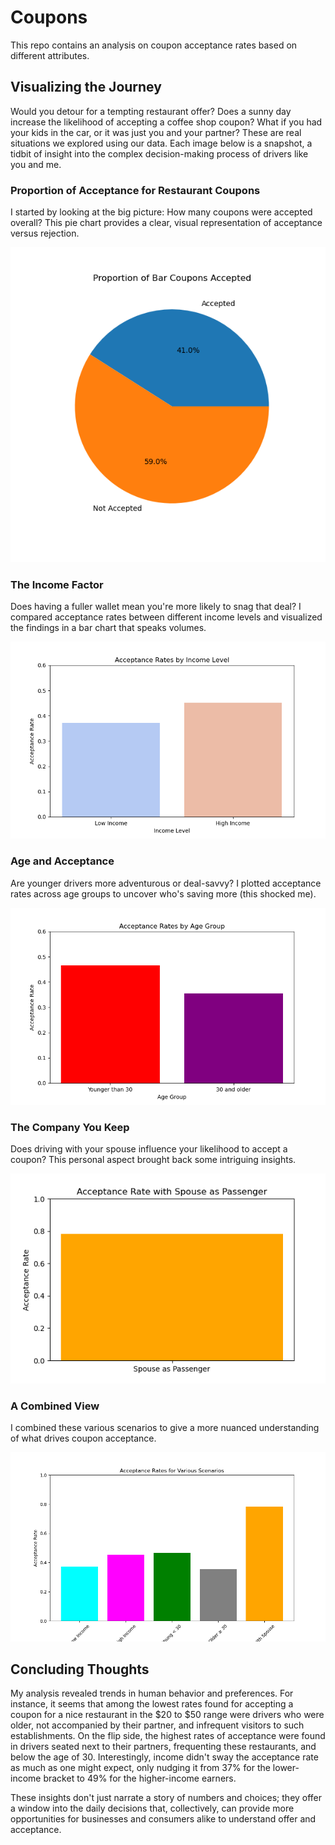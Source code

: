# Coupons
This repo contains an analysis on coupon acceptance rates based on different attributes. 

## Visualizing the Journey
Would you detour for a tempting restaurant offer? Does a sunny day increase the likelihood of accepting a coffee shop coupon? What if you had your kids in the car, or it was just you and your partner? These are real situations we explored using our data.
Each image below is a snapshot, a tidbit of insight into the complex decision-making process of drivers like you and me.

### Proportion of Acceptance for Restaurant Coupons
I started by looking at the big picture: How many coupons were accepted overall? This pie chart provides a clear, visual representation of acceptance versus rejection.

![image1](https://raw.githubusercontent.com/amoogat/Coupons/master/images/bar_acceptance.png)


### The Income Factor
Does having a fuller wallet mean you're more likely to snag that deal? I compared acceptance rates between different income levels and visualized the findings in a bar chart that speaks volumes.

![image1](https://raw.githubusercontent.com/amoogat/Coupons/master/images/income_acceptance_bar_seaborn.png)


### Age and Acceptance
Are younger drivers more adventurous or deal-savvy? I plotted acceptance rates across age groups to uncover who's saving more (this shocked me).

![image1](https://raw.githubusercontent.com/amoogat/Coupons/master/images/age_group_acceptance.png)


### The Company You Keep
Does driving with your spouse influence your likelihood to accept a coupon? This personal aspect brought back some intriguing insights.

![image1](https://raw.githubusercontent.com/amoogat/Coupons/master/images/spouse_acceptance.png)


### A Combined View
I combined these various scenarios to give a more nuanced understanding of what drives coupon acceptance.

![image1](https://raw.githubusercontent.com/amoogat/Coupons/master/images/various_scenarios_acceptance.png)


## Concluding Thoughts
My analysis revealed trends in human behavior and preferences. For instance, it seems that among the lowest rates found for accepting a coupon for a nice restaurant in the $20 to $50 range were drivers who were older, not accompanied by their partner, and infrequent visitors to such establishments. On the flip side, the highest rates of acceptance were found in drivers seated next to their partners, frequenting these restaurants, and below the age of 30. Interestingly, income didn't sway the acceptance rate as much as one might expect, only nudging it from 37% for the lower-income bracket to 49% for the higher-income earners.

These insights don't just narrate a story of numbers and choices; they offer a window into the daily decisions that, collectively, can provide more opportunities for businesses and consumers alike to understand offer and acceptance.
